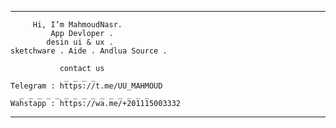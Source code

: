 _______________________________________
         Hi, I’m MahmoudNasr.
             App Devloper .
            desin ui & ux .
    sketchware ، Aide ، Andlua Source . 

               contact us  
                _ _ _ _
    Telegram : https://t.me/UU_MAHMOUD
      _ _ _ _ _ _ _ _ _ _ _ _ _ _ _ 
    Wahstapp : https://wa.me/+201115003332
_______________________________________
